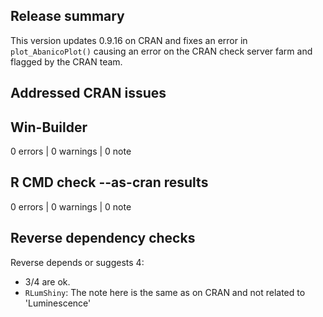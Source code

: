 ## Release summary

This version updates 0.9.16 on CRAN and fixes an error in `plot_AbanicoPlot()`
causing an error on the CRAN check server farm and flagged by the CRAN team.

## Addressed CRAN issues

## Win-Builder

0 errors | 0 warnings | 0 note

## R CMD check --as-cran results

0 errors | 0 warnings | 0 note

## Reverse dependency checks

Reverse depends or suggests 4: 

* 3/4 are ok. 
* `RLumShiny`: The note here is the same as on CRAN and not related to 'Luminescence'
